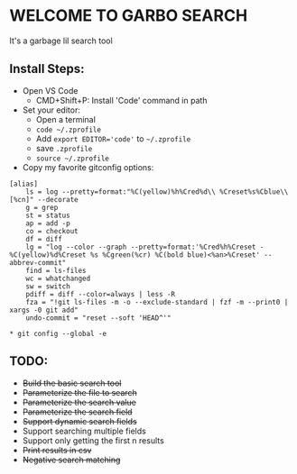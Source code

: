 # WELCOME TO GARBO SEARCH
It's a garbage lil search tool

## Install Steps:
* Open VS Code
    * CMD+Shift+P: Install 'Code' command in path
* Set your editor:
    * Open a terminal
    * `code ~/.zprofile`
    * Add `export EDITOR='code'` to `~/.zprofile`
    * save `.zprofile`
    * `source ~/.zprofile`
* Copy my favorite gitconfig options:
```
[alias]
	ls = log --pretty=format:"%C(yellow)%h%Cred%d\\ %Creset%s%Cblue\\ [%cn]" --decorate
	g = grep
	st = status
	ap = add -p
	co = checkout
	df = diff
	lg = "log --color --graph --pretty=format:'%Cred%h%Creset -%C(yellow)%d%Creset %s %Cgreen(%cr) %C(bold blue)<%an>%Creset' --abbrev-commit"
	find = ls-files
	wc = whatchanged
	sw = switch
	pdiff = diff --color=always | less -R
	fza = "!git ls-files -m -o --exclude-standard | fzf -m --print0 | xargs -0 git add"
	undo-commit = "reset --soft 'HEAD^'"
```
    * git config --global -e


## TODO:
* ~~Build the basic search tool~~
* ~~Parameterize the file to search~~
* ~~Parameterize the search value~~
* ~~Parameterize the search field~~
* ~~Support dynamic search fields~~
* Support searching multiple fields
* Support only getting the first n results
* ~~Print results in csv~~
* ~~Negative search matching~~

